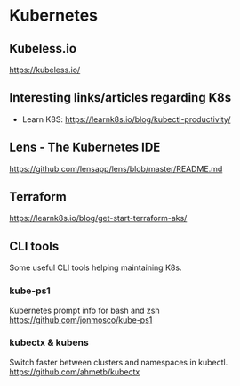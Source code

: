 # Kubernetes #

## Kubeless.io ##

<https://kubeless.io/>

## Interesting links/articles regarding K8s ##

- Learn K8S: <https://learnk8s.io/blog/kubectl-productivity/>

## Lens - The Kubernetes IDE ##

<https://github.com/lensapp/lens/blob/master/README.md>

## Terraform ##

<https://learnk8s.io/blog/get-start-terraform-aks/>

## CLI tools ##

Some useful CLI tools helping maintaining K8s.

### kube-ps1 ###

Kubernetes prompt info for bash and zsh
<https://github.com/jonmosco/kube-ps1>

### kubectx & kubens ###

Switch faster between clusters and namespaces in kubectl.
<https://github.com/ahmetb/kubectx>
